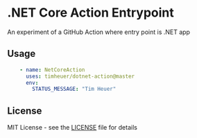# .NET Core Action Entrypoint
An experiment of a GitHub Action where entry point is .NET app

## Usage

```yml
    - name: NetCoreAction
      uses: timheuer/dotnet-action@master
      env:
        STATUS_MESSAGE: "Tim Heuer"
```

## License

MIT License - see the [LICENSE](LICENSE) file for details